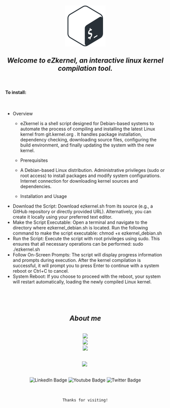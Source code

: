 <div align="center">
  <p>
    <img src="https://github.com/devicons/devicon/blob/master/icons/bash/bash-plain.svg" width="128" height="128">
  </p>
</div>
<div align="center">
  
## *Welcome to eZkernel, an interactive linux kernel compilation tool.*

</div>
<div>
  <p><br></p>
  
#### To install:

</div>
<div>
  <p><br></p>

-
    Overview
   -  eZkernel is a shell script designed for Debian-based systems to automate the process of compiling and installing the latest Linux kernel from git.kernel.org .
It handles package installation, dependency checking, downloading source files, configuring the build environment, and finally updating the system with the new kernel.

  -  Prerequisites
    -  A Debian-based Linux distribution.
Administrative privileges (sudo or root access) to install packages and modify system configurations.
Internet connection for downloading kernel sources and dependencies.
  -  Installation and Usage
 -  Download the Script:
Download ezkernel.sh from its source (e.g., a GitHub repository or directly provided URL). Alternatively, you can create it locally using your preferred text editor.
 -  Make the Script Executable:
Open a terminal and navigate to the directory where ezkernel_debian.sh is located. Run the following command to make the script executable: chmod +x ezkernel_debian.sh
 -  Run the Script:
Execute the script with root privileges using sudo. This ensures that all necessary operations can be performed: sudo ./ezkernel.sh
 -  Follow On-Screen Prompts:
The script will display progress information and prompts during execution.
After the kernel compilation is successful, it will prompt you to press Enter to continue with a system reboot or Ctrl+C to cancel.
 -  System Reboot:
If you choose to proceed with the reboot, your system will restart automatically, loading the newly compiled Linux kernel.

</div>

<div align="center">
  <p><br><br><br></p>

## *About me*

</div>

<div align="center">
  <p><br>
  <img src="http://github-readme-streak-stats.herokuapp.com?user=thorbits&theme=transparent"/><br>
  <img src="https://github-readme-stats.vercel.app/api?username=thorbits&show_icons=true&theme=transparent&rank_icon=github"/><br>
  <img src="https://github-readme-stats.vercel.app/api/top-langs/?username=thorbits&layout=compact&theme=transparent"/><br>
  </p>
</div>

<div align="center">
  <p><br>
  <img src="https://img.shields.io/github/commit-activity/t/thorbits/thScripts">
  <img src="https://komarev.com/ghpvc/?username=thorbits&style=flat-square&color=blue" alt=""/>
  </p>
</div>

<div align="center">
  <p><br>
  <img src="https://img.shields.io/badge/LinkedIn-blue?style=for-the-badge&logo=linkedin&logoColor=white" alt="LinkedIn Badge"/>
  <img src="https://img.shields.io/badge/YouTube-red?style=for-the-badge&logo=youtube&logoColor=white" alt="Youtube Badge"/>
  <img src="https://img.shields.io/badge/Twitter-blue?style=for-the-badge&logo=twitter&logoColor=white" alt="Twitter Badge"/>
  </p>
</div>

<div align="center">
  <p><br>
    
  ``Thanks for visiting!``
  
  </p>
</div>
